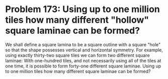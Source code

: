 # Problem 173: Using up to one million tiles how many different "hollow" square laminae can be formed?
We shall define a square lamina to be a square outline with a square
"hole" so that the shape possesses vertical and horizontal symmetry. For
example, using exactly thirty-two square tiles we can form two different
square laminae: With one-hundred tiles, and not necessarily using all of
the tiles at one time, it is possible to form forty-one different square
laminae. Using up to one million tiles how many different square laminae
can be formed?
